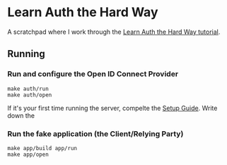 # Learn Auth the Hard Way

A scratchpad where I work through the [Learn Auth the Hard Way tutorial](https://www.andrew-best.com/posts/learn-auth-the-hard-way-part-one/).

## Running

### Run and configure the Open ID Connect Provider

```
make auth/run
make auth/open
```

If it's your first time running the server, compelte the [Setup Guide](https://fusionauth.io/docs/v1/tech/5-minute-setup-guide). Write down the 

### Run the fake application (the Client/Relying Party)

```
make app/build app/run
make app/open
```
